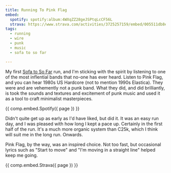 ```yaml
---
title: Running To Pink Flag
embed:
  spotify: spotify:album:4WXqZZ28geJSPtqLcCF56L
  strava: https://www.strava.com/activities/3725257159/embed/005511db8ed64745301c59329d63d5c9ab2ef7de
tags:
  - running
  - wire
  - punk
  - music
  - sofa to so far

---
```


My first [Sofa to So Far](https://www.runningpunks.com/) run, and I'm sticking with the spirit by listening to one of
the most inflential bands that no-one has ever heard. Listen to Pink Flag, and you can hear 1980s US Hardcore (not to 
mention 1990s Elastica). They were and are vehemently not a punk band. What they did, and did brilliantly, is took the
sounds and textures and excitement of punk music and used it as a tool to craft minimalist masterpieces.<!-- more -->

{{ comp.embed.Spotify({ page }) }}

Didn't quite get up as early as I'd have liked, but did it. It was an easy run day, and I was pleased with how long I 
kept a pace up. Certainly in the first half of the run. It's a much more organic system than C25k, which I think will
suit me in the long run. Onwards.

Pink Flag, by the way, was an inspired choice. Not too fast, but occasional lyrics such as "Start to move" and "I'm moving in a straight line" helped keep me going.

{{ comp.embed.Strava({ page }) }}
